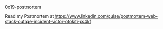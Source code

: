 0x19-postmortem

Read my Postmortem at https://www.linkedin.com/pulse/postmortem-web-stack-outage-incident-victor-otokiti-ps4kf
